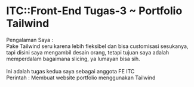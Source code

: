 # ITC::Front-End Tugas-3 ~ Portfolio Tailwind

Pengalaman Saya :\
Pake Tailwind seru karena lebih fleksibel dan bisa customisasi sesukanya, tapi disini saya mengambil desain orang, tetapi tujuan saya adalah memperdalam bagaimana slicing, ya lumayan bisa sih.\
\
Ini adalah tugas kedua saya sebagai anggota FE ITC\
Perintah : Membuat website portfolio menggunakan Tailwind
